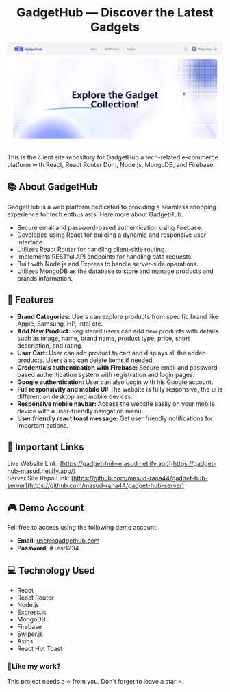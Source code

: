 <h1 align="center">GadgetHub &mdash; Discover the Latest Gadgets</h1>

<p align="center"><img src="./src/assets/screenshot.PNG" alt="GadgetHub campaign homepage"></p>

<p>This is the client site repository for GadgetHub a tech-related e-commerce platform with React, React Router Dom, Node.js, MongoDB, and Firebase.</p>

## 📚 About GadgetHub

GadgetHub is a web platform dedicated to providing a seamless shopping experience for tech enthusiasts. Here more about GadgetHub:

- Secure email and password-based authentication using Firebase.
- Developed using React for building a dynamic and responsive user interface.
- Utilizes React Router for handling client-side routing.
- Implements RESTful API endpoints for handling data requests.
- Built with Node.js and Express to handle server-side operations.
- Utilizes MongoDB as the database to store and manage products and brands information.

## 📝 Features

- <b>Brand Categories:</b> Users can explore products from specific brand like Apple, Samsung, HP, Intel etc.
- <b>Add New Product:</b> Registered users can add new products with details such as image, name, brand name, product type, price, short description, and rating.
- <b>User Cart:</b> User can add product to cart and displays all the added products. Users also can delete items if needed.
- <b>Credentials authentication with Firebase: </b> Secure email and password-based authentication system with registration and login pages.
- <b>Google authentication: </b> User can also Login with his Google account.
- <b>Full responsivity and mobile UI: </b>The website is fully responsive, the ui is different on desktop and mobile devices.
- <b>Responsive mobile navbar: </b> Access the website easily on your mobile device with a user-friendly navigation menu.
- <b>User friendly react toast message: </b> Get user friendly notifications for important actions.

## 🚀 Important Links

Live Website Link: [https://gadget-hub-masud.netlify.app](https://gadget-hub-masud.netlify.app/) <br/>
Server Site Repo Link: [https://github.com/masud-rana44/gadget-hub-server](https://github.com/masud-rana44/gadget-hub-server)

## 🎮 Demo Account

Fell free to access using the following demo account:

- **Email**: user@gadgethub.com
- **Password**: #Test1234

## 💻 Technology Used

- React
- React Router
- Node.js
- Express.js
- MongoDB
- Firebase
- Swiper.js
- Axios
- React Hot Toast

<h3>💖Like my work?</h3>

This project needs a ⭐️ from you. Don't forget to leave a star ⭐️.
